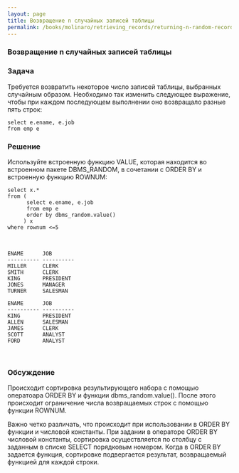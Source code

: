 ```yaml
---
layout: page
title: Возвращение n случайных записей таблицы
permalink: /books/molinaro/retrieving_records/returning-n-random-records-from-a-table/
---
```


### Возвращение n случайных записей таблицы



<h3>Задача</h3>

Требуется возвратить некоторое число записей таблицы, выбранных случайным образом. Необходимо так изменить следующее выражение, чтобы при каждом последующем выполнении оно возвращало разные пять строк:


    select e.ename, e.job
    from emp e



<h3>Решение</h3>

Используйте встроенную функцию VALUE, которая находится во встроенном пакете DBMS_RANDOM, в сочетании с ORDER BY и встроенную функцию ROWNUM:


    select x.*
    from (
          select e.ename, e.job
          from emp e
          order by dbms_random.value()
         ) x
    where rownum <=5


<br/>


    ENAME      JOB
    ---------- ----------
    MILLER     CLERK
    SMITH      CLERK
    KING       PRESIDENT  
    JONES      MANAGER
    TURNER     SALESMAN

    ENAME      JOB
    ---------- ----------
    KING       PRESIDENT  
    ALLEN      SALESMAN
    JAMES      CLERK
    SCOTT      ANALYST
    FORD       ANALYST

<br/>

<h3>Обсуждение</h3>


Происходит сортировка результирующего набора с помощью оператоара ORDER BY и функции dbms_random.value(). После этого происходит ограничение числа возвращаемых строк с помощью функции ROWNUM.

Важно четко различать, что происходит при использовании в ORDER BY функции и числовой константы.
При задании в операторе ORDER BY числовой константы, сортировка осуществляется по столбцу с заданным в списке SELECT порядковым номером. Когда в ORDER BY задается функция, сортировке подвергается результат, возвращаемый функцией для каждой строки.
